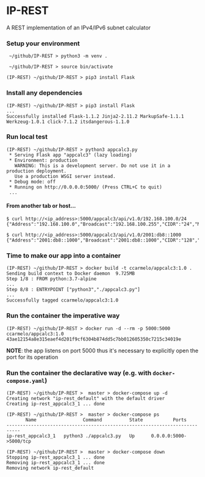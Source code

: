 # IP-REST
A REST implementation of an IPv4/IPv6 subnet calculator

### Setup your environment
```
 ~/github/IP-REST > python3 -m venv .

 ~/github/IP-REST > source bin/activate

(IP-REST) ~/github/IP-REST > pip3 install Flask
```

### Install any dependencies
```
(IP-REST) ~/github/IP-REST > pip3 install Flask
...
Successfully installed Flask-1.1.2 Jinja2-2.11.2 MarkupSafe-1.1.1 Werkzeug-1.0.1 click-7.1.2 itsdangerous-1.1.0
```

### Run local test
```
(IP-REST) ~/github/IP-REST > python3 appcalc3.py
 * Serving Flask app "appcalc3" (lazy loading)
 * Environment: production
   WARNING: This is a development server. Do not use it in a production deployment.
   Use a production WSGI server instead.
 * Debug mode: off
 * Running on http://0.0.0.0:5000/ (Press CTRL+C to quit)
 ...
```

#### From another tab or host...
```
$ curl http://<ip_address>:5000/appcalc3/api/v1.0/192.168.100.0/24
{"Address":"192.168.100.0","Broadcast":"192.168.100.255","CIDR":"24","Mask":"255.255.255.0","Network":"192.168.100.0"}

$ curl http://<ip_address>:5000/appcalc3/api/v1.0/2001:db8::1000  
{"Address":"2001:db8::1000","Broadcast":"2001:db8::1000","CIDR":"128","Mask":"ffff:ffff:ffff:ffff:ffff:ffff:ffff:ffff","Network":"2001:db8::1000"}
```

### Time to make our app into a container
```
(IP-REST) ~/github/IP-REST > docker build -t ccarmelo/appcalc3:1.0 .
Sending build context to Docker daemon  9.725MB
Step 1/8 : FROM python:3.7-alpine
...
Step 8/8 : ENTRYPOINT ["python3","./appcalc3.py"]
...
Successfully tagged ccarmelo/appcalc3:1.0
```

### Run the container the imperative way
```
(IP-REST) ~/github/IP-REST > docker run -d --rm -p 5000:5000 ccarmelo/appcalc3:1.0
43ae12154a8e315eaef4d201f9cf6304b874dd5c7bb012605350c7215c34019e
```
**NOTE**: the app listens on port 5000 thus it's necessary to explicitly open the port for its operation

### Run the container the declarative way (e.g. with `docker-compose.yaml`)
```
(IP-REST) ~/github/IP-REST >  master > docker-compose up -d
Creating network "ip-rest_default" with the default driver
Creating ip-rest_appcalc3_1 ... done

(IP-REST) ~/github/IP-REST >  master > docker-compose ps
       Name                 Command          State           Ports
---------------------------------------------------------------------------
ip-rest_appcalc3_1   python3 ./appcalc3.py   Up      0.0.0.0:5000->5000/tcp

(IP-REST) ~/github/IP-REST >  master > docker-compose down
Stopping ip-rest_appcalc3_1 ... done
Removing ip-rest_appcalc3_1 ... done
Removing network ip-rest_default
```
